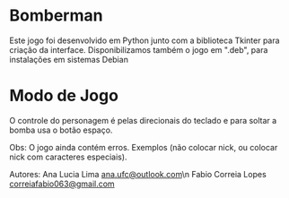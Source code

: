 # Bomberman
Este jogo foi desenvolvido em Python junto com a biblioteca Tkinter para criação da interface. Disponibilizamos também o jogo em ".deb", para instalações em sistemas Debian

# Modo de Jogo
O controle do personagem é pelas direcionais do teclado e para soltar a bomba usa o botão espaço.

Obs: O jogo ainda contém erros. Exemplos (não colocar nick, ou colocar nick com caracteres especiais).

Autores: Ana Lucia Lima ana.ufc@outlook.com\n
         Fabio Correia Lopes correiafabio063@gmail.com
